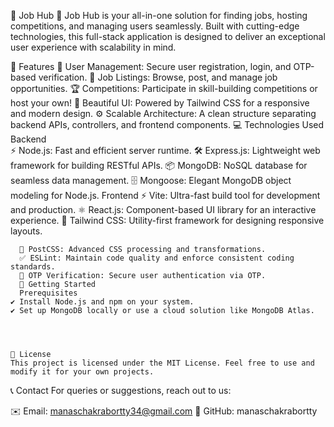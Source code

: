 

🚀 Job Hub
  🌟 Job Hub is your all-in-one solution for finding jobs, hosting competitions, and managing users seamlessly. Built with cutting-edge technologies, this full-stack application is designed to deliver an exceptional user experience with scalability in mind.
  
  🌟 Features
    👥 User Management: Secure user registration, login, and OTP-based verification.
    💼 Job Listings: Browse, post, and manage job opportunities.
    🏆 Competitions: Participate in skill-building competitions or host your own!
    🎨 Beautiful UI: Powered by Tailwind CSS for a responsive and modern design.
    ⚙️ Scalable Architecture: A clean structure separating backend APIs, controllers, and frontend components.
                  💻 Technologies Used
    Backend  
          ⚡ Node.js: Fast and efficient server runtime.
          🛠️ Express.js: Lightweight web framework for building RESTful APIs.
          📦 MongoDB: NoSQL database for seamless data management.
          🗄️ Mongoose: Elegant MongoDB object modeling for Node.js.
    Frontend
          ⚡ Vite: Ultra-fast build tool for development and production.
          ⚛️ React.js: Component-based UI library for an interactive experience.
          🎨 Tailwind CSS: Utility-first framework for designing responsive layouts.

      🔧 PostCSS: Advanced CSS processing and transformations.
      ✅ ESLint: Maintain code quality and enforce consistent coding standards.
      🔑 OTP Verification: Secure user authentication via OTP.
      🚀 Getting Started
      Prerequisites
    ✔️ Install Node.js and npm on your system.
    ✔️ Set up MongoDB locally or use a cloud solution like MongoDB Atlas.



    
    📜 License
    This project is licensed under the MIT License. Feel free to use and modify it for your own projects.

📞 Contact
For queries or suggestions, reach out to us:

✉️ Email: manaschakrabortty34@gmail.com
🔗 GitHub: manaschakrabortty
